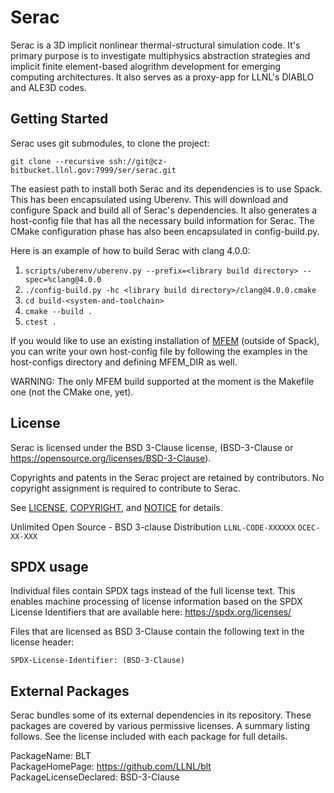 Serac
====

Serac is a 3D implicit nonlinear thermal-structural simulation code. It's primary purpose is to investigate multiphysics abstraction strategies and implicit finite element-based alogrithm development for emerging computing architectures. It also serves as a proxy-app for LLNL's DIABLO and ALE3D codes.

Getting Started
------

Serac uses git submodules, to clone the project:

```
git clone --recursive ssh://git@cz-bitbucket.llnl.gov:7999/ser/serac.git
```

The easiest path to install both Serac and its dependencies is to use Spack. This has been encapsulated
using Uberenv. This will download and configure Spack and build all of Serac's dependencies. It also
generates a host-config file that has all the necessary build information for Serac. The CMake
configuration phase has also been encapsulated in config-build.py.

Here is an example of how to build Serac with clang 4.0.0:

1. `scripts/uberenv/uberenv.py --prefix=<library build directory> --spec=%clang@4.0.0`
2. `./config-build.py -hc <library build directory>/clang@4.0.0.cmake`
3. `cd build-<system-and-toolchain>`
4. `cmake --build .`
5. `ctest .`

If you would like to use an existing installation of [MFEM](https://github.com/mfem/mfem/) (outside of Spack), you can write your own host-config file by following the examples in the host-configs directory and defining MFEM_DIR as well.

WARNING: The only MFEM build supported at the moment is the Makefile one (not the CMake one, yet).

License
-------

Serac is licensed under the BSD 3-Clause license,
(BSD-3-Clause or https://opensource.org/licenses/BSD-3-Clause).

Copyrights and patents in the Serac project are retained by contributors.
No copyright assignment is required to contribute to Serac.

See [LICENSE](https://github.com/LLNL/serac/blob/master/LICENSE),
[COPYRIGHT](https://github.com/LLNL/serac/blob/master/COPYRIGHT), and
[NOTICE](https://github.com/LLNL/serac/blob/master/NOTICE) for details.

Unlimited Open Source - BSD 3-clause Distribution
`LLNL-CODE-XXXXXX`  `OCEC-XX-XXX`

SPDX usage
------------

Individual files contain SPDX tags instead of the full license text.
This enables machine processing of license information based on the SPDX
License Identifiers that are available here: https://spdx.org/licenses/

Files that are licensed as BSD 3-Clause contain the following
text in the license header:

    SPDX-License-Identifier: (BSD-3-Clause)

External Packages
-----------------

Serac bundles some of its external dependencies in its repository.  These
packages are covered by various permissive licenses.  A summary listing
follows.  See the license included with each package for full details.


[//]: # (Note: The spaces at the end of each line below add line breaks)

PackageName: BLT  
PackageHomePage: https://github.com/LLNL/blt  
PackageLicenseDeclared: BSD-3-Clause  
